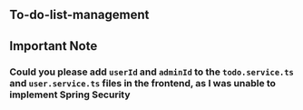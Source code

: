 ## To-do-list-management

## Important Note
### Could you please add `userId` and `adminId` to the `todo.service.ts` and `user.service.ts` files in the frontend, as I was unable to implement Spring Security
